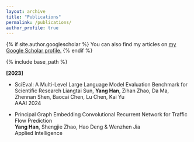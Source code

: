 ```yaml
---
layout: archive
title: "Publications"
permalink: /publications/
author_profile: true
---
```


{% if site.author.googlescholar %}
  You can also find my articles on <u><a href="{{site.author.googlescholar}}">my Google Scholar profile</a>.</u>
{% endif %}

{% include base_path %}

**[2023]**

* SciEval: A Multi-Level Large Language Model Evaluation Benchmark for Scientific Research 
  Liangtai Sun, **Yang Han**, Zihan Zhao, Da Ma, Zhennan Shen, Baocai Chen, Lu Chen, Kai Yu  
  AAAI 2024

* Principal Graph Embedding Convolutional Recurrent Network for Traffic Flow Prediction  
  **Yang Han**, Shengjie Zhao, Hao Deng & Wenzhen Jia  
  Applied Intelligence
